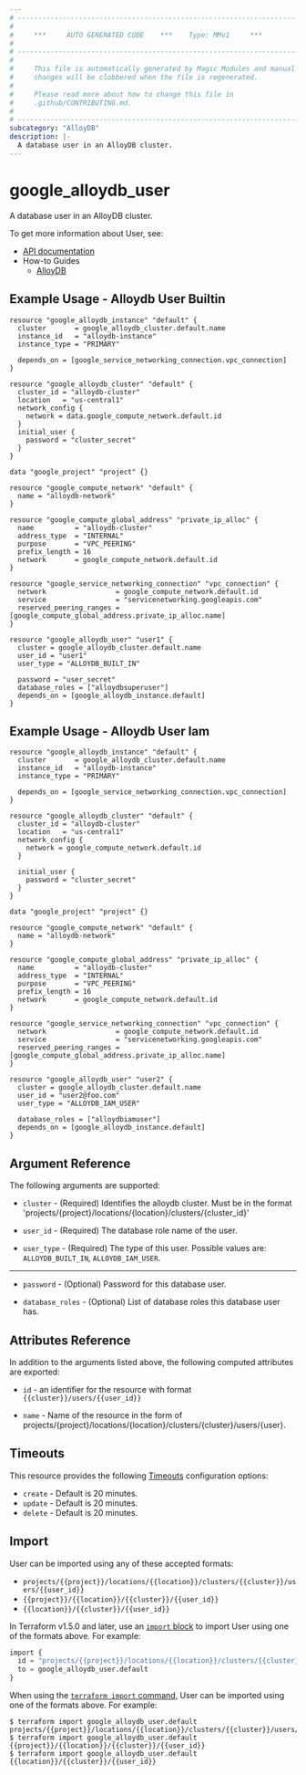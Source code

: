 ```yaml
---
# ----------------------------------------------------------------------------
#
#     ***     AUTO GENERATED CODE    ***    Type: MMv1     ***
#
# ----------------------------------------------------------------------------
#
#     This file is automatically generated by Magic Modules and manual
#     changes will be clobbered when the file is regenerated.
#
#     Please read more about how to change this file in
#     .github/CONTRIBUTING.md.
#
# ----------------------------------------------------------------------------
subcategory: "AlloyDB"
description: |-
  A database user in an AlloyDB cluster.
---
```


# google_alloydb_user

A database user in an AlloyDB cluster.


To get more information about User, see:

* [API documentation](https://cloud.google.com/alloydb/docs/reference/rest/v1/projects.locations.clusters.users/create)
* How-to Guides
    * [AlloyDB](https://cloud.google.com/alloydb/docs/)

## Example Usage - Alloydb User Builtin


```hcl
resource "google_alloydb_instance" "default" {
  cluster       = google_alloydb_cluster.default.name
  instance_id   = "alloydb-instance"
  instance_type = "PRIMARY"

  depends_on = [google_service_networking_connection.vpc_connection]
}

resource "google_alloydb_cluster" "default" {
  cluster_id = "alloydb-cluster"
  location   = "us-central1"
  network_config {
    network = data.google_compute_network.default.id
  }
  initial_user {
    password = "cluster_secret"
  }
}

data "google_project" "project" {}

resource "google_compute_network" "default" {
  name = "alloydb-network"
}

resource "google_compute_global_address" "private_ip_alloc" {
  name          = "alloydb-cluster"
  address_type  = "INTERNAL"
  purpose       = "VPC_PEERING"
  prefix_length = 16
  network       = google_compute_network.default.id
}

resource "google_service_networking_connection" "vpc_connection" {
  network                 = google_compute_network.default.id
  service                 = "servicenetworking.googleapis.com"
  reserved_peering_ranges = [google_compute_global_address.private_ip_alloc.name]
}

resource "google_alloydb_user" "user1" {
  cluster = google_alloydb_cluster.default.name
  user_id = "user1"
  user_type = "ALLOYDB_BUILT_IN"

  password = "user_secret"
  database_roles = ["alloydbsuperuser"]
  depends_on = [google_alloydb_instance.default]
}
```
## Example Usage - Alloydb User Iam


```hcl
resource "google_alloydb_instance" "default" {
  cluster       = google_alloydb_cluster.default.name
  instance_id   = "alloydb-instance"
  instance_type = "PRIMARY"

  depends_on = [google_service_networking_connection.vpc_connection]
}

resource "google_alloydb_cluster" "default" {
  cluster_id = "alloydb-cluster"
  location   = "us-central1"
  network_config {
    network = google_compute_network.default.id
  }

  initial_user {
    password = "cluster_secret"
  }
}

data "google_project" "project" {}

resource "google_compute_network" "default" {
  name = "alloydb-network"
}

resource "google_compute_global_address" "private_ip_alloc" {
  name          = "alloydb-cluster"
  address_type  = "INTERNAL"
  purpose       = "VPC_PEERING"
  prefix_length = 16
  network       = google_compute_network.default.id
}

resource "google_service_networking_connection" "vpc_connection" {
  network                 = google_compute_network.default.id
  service                 = "servicenetworking.googleapis.com"
  reserved_peering_ranges = [google_compute_global_address.private_ip_alloc.name]
}

resource "google_alloydb_user" "user2" {
  cluster = google_alloydb_cluster.default.name
  user_id = "user2@foo.com"
  user_type = "ALLOYDB_IAM_USER"

  database_roles = ["alloydbiamuser"]
  depends_on = [google_alloydb_instance.default]
}
```

## Argument Reference

The following arguments are supported:


* `cluster` -
  (Required)
  Identifies the alloydb cluster. Must be in the format
  'projects/{project}/locations/{location}/clusters/{cluster_id}'

* `user_id` -
  (Required)
  The database role name of the user.

* `user_type` -
  (Required)
  The type of this user.
  Possible values are: `ALLOYDB_BUILT_IN`, `ALLOYDB_IAM_USER`.


- - -


* `password` -
  (Optional)
  Password for this database user.

* `database_roles` -
  (Optional)
  List of database roles this database user has.


## Attributes Reference

In addition to the arguments listed above, the following computed attributes are exported:

* `id` - an identifier for the resource with format `{{cluster}}/users/{{user_id}}`

* `name` -
  Name of the resource in the form of projects/{project}/locations/{location}/clusters/{cluster}/users/{user}.


## Timeouts

This resource provides the following
[Timeouts](https://developer.hashicorp.com/terraform/plugin/sdkv2/resources/retries-and-customizable-timeouts) configuration options:

- `create` - Default is 20 minutes.
- `update` - Default is 20 minutes.
- `delete` - Default is 20 minutes.

## Import


User can be imported using any of these accepted formats:

* `projects/{{project}}/locations/{{location}}/clusters/{{cluster}}/users/{{user_id}}`
* `{{project}}/{{location}}/{{cluster}}/{{user_id}}`
* `{{location}}/{{cluster}}/{{user_id}}`


In Terraform v1.5.0 and later, use an [`import` block](https://developer.hashicorp.com/terraform/language/import) to import User using one of the formats above. For example:

```tf
import {
  id = "projects/{{project}}/locations/{{location}}/clusters/{{cluster}}/users/{{user_id}}"
  to = google_alloydb_user.default
}
```

When using the [`terraform import` command](https://developer.hashicorp.com/terraform/cli/commands/import), User can be imported using one of the formats above. For example:

```
$ terraform import google_alloydb_user.default projects/{{project}}/locations/{{location}}/clusters/{{cluster}}/users/{{user_id}}
$ terraform import google_alloydb_user.default {{project}}/{{location}}/{{cluster}}/{{user_id}}
$ terraform import google_alloydb_user.default {{location}}/{{cluster}}/{{user_id}}
```
